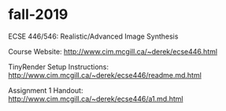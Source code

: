 # fall-2019
ECSE 446/546: Realistic/Advanced Image Synthesis 

Course Website: http://www.cim.mcgill.ca/~derek/ecse446.html

TinyRender Setup Instructions: http://www.cim.mcgill.ca/~derek/ecse446/readme.md.html

Assignment 1 Handout: http://www.cim.mcgill.ca/~derek/ecse446/a1.md.html
